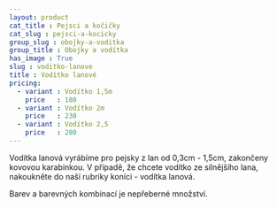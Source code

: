 ```yaml
---
layout: product
cat_title : Pejsci a kočičky
cat_slug : pejsci-a-kocicky
group_slug : obojky-a-voditka
group_title : Obojky a vodítka
has_image : True
slug : voditko-lanove
title : Vodítko lanové
pricing:
  - variant : Vodítko 1,5m
    price   : 180
  - variant : Vodítko 2m
    price   : 230
  - variant : Vodítko 2,5
    price   : 280
---
```


Vodítka lanová vyrábíme pro pejsky z lan od 0,3cm - 1,5cm, zakončeny kovovou karabinkou. V případě, že chcete vodítko ze silnějšího lana, nakoukněte do naší rubriky koníci - vodítka lanová.

Barev a barevných kombinací je nepřeberné množství.

